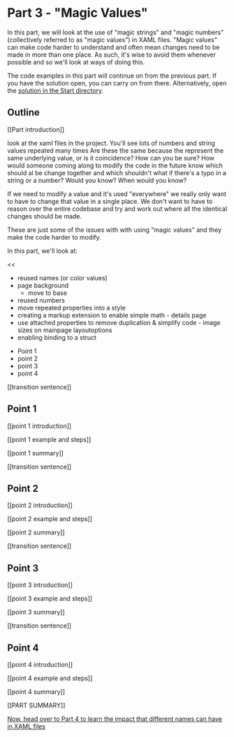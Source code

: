 # Part 3 - "Magic Values"

In this part, we will look at the use of "magic strings" and "magic numbers" (collectively referred to as "magic values") in XAML files. "Magic values" can make code harder to understand and often mean changes need to be made in more than one place. As such, it's wise to avoid them whenever possible and so we'll look at ways of doing this.

The code examples in this part will continue on from the previous part. If you have the solution open, you can carry on from there. Alternatively, open the [solution in the Start directory](./Start/).

## Outline

[[Part introduction]]

look at the xaml files in the project.
You'll see lots of numbers and string values repeated many times
Are these the same because the represent the same underlying value, or is it coincidence? How can you be sure? How would someone coming along to modify the code in the future know which should al be change together and which shouldn't
what if there's a typo in a string or a number? Would you know? When would you know?

If we need to modify a value and it's used "everywhere" we really only want to have to change that value in a single place. We don't want to have to reason over the entire codebase and try and work out where all the identical changes should be made.

These are just some of the  issues with with using "magic values" and they make the code harder to modify.



In this part, we'll look at:

<<
- reused names (or color values)
- page background
  - move to base
- reused numbers
- move repeated properties into a style
- creating a markup extension to enable simple math - details page
- use attached properties to remove duplication & simplify code - image sizes on mainpage layoutoptions
- enabling binding to a struct
>>

- Point 1
- point 2
- point 3
- point 4

[[transition sentence]]

## Point 1

[[point 1 introduction]]

[[point 1 example and steps]]

[[point 1 summary]]

[[transition sentence]]

## Point 2

[[point 2 introduction]]

[[point 2 example and steps]]

[[point 2 summary]]

[[transition sentence]]

## Point 3

[[point 3 introduction]]

[[point 3 example and steps]]

[[point 3 summary]]

[[transition sentence]]

## Point 4

[[point 4 introduction]]

[[point 4 example and steps]]

[[point 4 summary]]

[[PART SUMMARY]]

[Now, head over to Part 4 to learn the impact that different names can have in XAML files](../Part%204%20-%20Naming/README.md)
